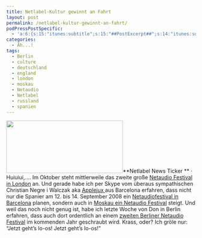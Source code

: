```yaml
---
title: Netlabel-Kultur gewinnt an Fahrt
layout: post
permalink: /netlabel-kultur-gewinnt-an-fahrt/
podPressPostSpecific:
  - 'a:6:{s:15:"itunes:subtitle";s:15:"##PostExcerpt##";s:14:"itunes:summary";s:15:"##PostExcerpt##";s:15:"itunes:keywords";s:17:"##WordPressCats##";s:13:"itunes:author";s:10:"##Global##";s:15:"itunes:explicit";s:2:"No";s:12:"itunes:block";s:2:"No";}'
categories:
  - Ah...!
tags:
  - Berlin
  - culture
  - deutschland
  - england
  - london
  - moskau
  - Netaudio
  - Netlabel
  - russland
  - spanien
---
```

<img class="left" title="netaudio08-logo" src="{{ site.url }}/images/netaudio08-logo.jpg" alt="" width="310" height="140" />**Netlabel News Ticker ** &middot; Huiuiui,&#8230;. Im Oktober steht mittlerweile das zweite große <a href="http://www.netaudiolondon.cc" target="_blank">Netaudio Festival in London</a> an. Und gerade habe ich per Skype vom überaus sympathischen Christian Negre i Walczak aka [Applejux ][1]aus Barcelona erfahren, dass nicht nur die Spanier am 12. bis 14. September 2008 ein <a href="http://www.netaudio.es" target="_blank">Netaudiofestival in Barcelona</a> planen, sondern auch in <a href="http://www.netaudio.ru/" target="_blank">Moskau ein Netaudio Festival</a> steigt. Und weil das noch nicht genug ist, habe ich letzte Woche von Don in Berlin erfahren, dass auch dort ordentlich an einem <a href="http://www.netaudioberlin.de/" target="_blank">zweiten Berliner Netaudio Festival</a> im kommenden Jahr geschraubt wird. Krass, oder? Ich gröle nur: &#8220;Jetzt geht&#8217;s lo-os! Jetzt geht&#8217;s lo-os!&#8221;

 [1]: http://phlow-magazine.com/mp3-music-download/dj-mix/296-dj-set-applezup-efimera-acciones-pasajeras